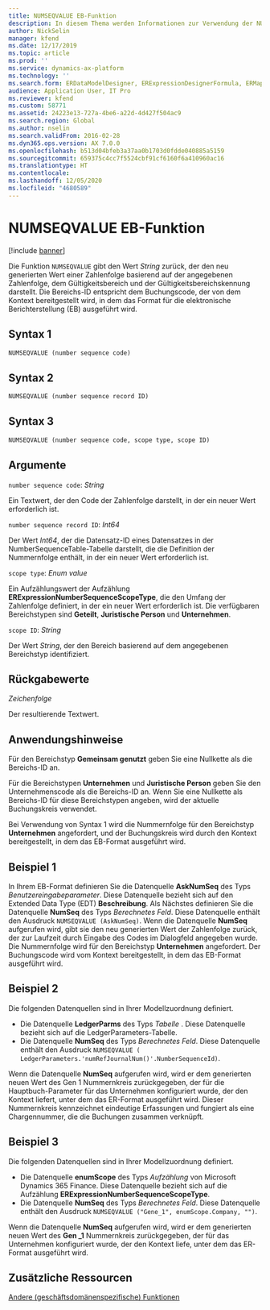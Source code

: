 ```yaml
---
title: NUMSEQVALUE EB-Funktion
description: In diesem Thema werden Informationen zur Verwendung der NUMSEQVALUE-Funktion bei der elektronischen Berichterstellung (EB) bereitgestellt.
author: NickSelin
manager: kfend
ms.date: 12/17/2019
ms.topic: article
ms.prod: ''
ms.service: dynamics-ax-platform
ms.technology: ''
ms.search.form: ERDataModelDesigner, ERExpressionDesignerFormula, ERMappedFormatDesigner, ERModelMappingDesigner
audience: Application User, IT Pro
ms.reviewer: kfend
ms.custom: 58771
ms.assetid: 24223e13-727a-4be6-a22d-4d427f504ac9
ms.search.region: Global
ms.author: nselin
ms.search.validFrom: 2016-02-28
ms.dyn365.ops.version: AX 7.0.0
ms.openlocfilehash: b513d04bfeb3a37aa0b1703d0fdde040885a5159
ms.sourcegitcommit: 659375c4cc7f5524cbf91cf6160f6a410960ac16
ms.translationtype: HT
ms.contentlocale: 
ms.lasthandoff: 12/05/2020
ms.locfileid: "4680589"
---
```

# <a name="numseqvalue-er-function"></a>NUMSEQVALUE EB-Funktion

[!include [banner](../includes/banner.md)]

Die Funktion `NUMSEQVALUE` gibt den Wert *String* zurück, der den neu generierten Wert einer Zahlenfolge basierend auf der angegebenen Zahlenfolge, dem Gültigkeitsbereich und der Gültigkeitsbereichskennung darstellt. Die Bereichs-ID entspricht dem Buchungscode, der von dem Kontext bereitgestellt wird, in dem das Format für die elektronische Berichterstellung (EB) ausgeführt wird.

## <a name="syntax-1"></a>Syntax 1

```vb
NUMSEQVALUE (number sequence code)
```

## <a name="syntax-2"></a>Syntax 2

```vb
NUMSEQVALUE (number sequence record ID)
```

## <a name="syntax-3"></a>Syntax 3

```vb
NUMSEQVALUE (number sequence code, scope type, scope ID)
```

## <a name="arguments"></a>Argumente

`number sequence code`: *String*

Ein Textwert, der den Code der Zahlenfolge darstellt, in der ein neuer Wert erforderlich ist.

`number sequence record ID`: *Int64*

Der Wert *Int64*, der die Datensatz-ID eines Datensatzes in der NumberSequenceTable-Tabelle darstellt, die die Definition der Nummernfolge enthält, in der ein neuer Wert erforderlich ist.

`scope type`: *Enum value*

Ein Aufzählungswert der Aufzählung **ERExpressionNumberSequenceScopeType**, die den Umfang der Zahlenfolge definiert, in der ein neuer Wert erforderlich ist. Die verfügbaren Bereichstypen sind **Geteilt**, **Juristische Person** und **Unternehmen**.

`scope ID`: *String*

Der Wert *String*, der den Bereich basierend auf dem angegebenen Bereichstyp identifiziert.

## <a name="return-values"></a>Rückgabewerte

*Zeichenfolge*

Der resultierende Textwert.

## <a name="usage-notes"></a>Anwendungshinweise

Für den Bereichstyp **Gemeinsam genutzt** geben Sie eine Nullkette als die Bereichs-ID an.

Für die Bereichstypen **Unternehmen** und **Juristische Person** geben Sie den Unternehmenscode als die Bereichs-ID an. Wenn Sie eine Nullkette als Bereichs-ID für diese Bereichstypen angeben, wird der aktuelle Buchungskreis verwendet.

Bei Verwendung von Syntax 1 wird die Nummernfolge für den Bereichstyp **Unternehmen** angefordert, und der Buchungskreis wird durch den Kontext bereitgestellt, in dem das EB-Format ausgeführt wird.

## <a name="example-1"></a>Beispiel 1

In Ihrem EB-Format definieren Sie die Datenquelle **AskNumSeq** des Typs *Benutzereingabeparameter*. Diese Datenquelle bezieht sich auf den Extended Data Type (EDT) **Beschreibung**. Als Nächstes definieren Sie die Datenquelle **NumSeq** des Typs *Berechnetes Feld*. Diese Datenquelle enthält den Ausdruck `NUMSEQVALUE (AskNumSeq)`. Wenn die Datenquelle **NumSeq** aufgerufen wird, gibt sie den neu generierten Wert der Zahlenfolge zurück, der zur Laufzeit durch Eingabe des Codes im Dialogfeld angegeben wurde. Die Nummernfolge wird für den Bereichstyp **Unternehmen** angefordert. Der Buchungscode wird vom Kontext bereitgestellt, in dem das EB-Format ausgeführt wird.

## <a name="example-2"></a>Beispiel 2

Die folgenden Datenquellen sind in Ihrer Modellzuordnung definiert.

- Die Datenquelle **LedgerParms** des Typs *Tabelle* . Diese Datenquelle bezieht sich auf die LedgerParameters-Tabelle.
- Die Datenquelle **NumSeq** des Typs *Berechnetes Feld*. Diese Datenquelle enthält den Ausdruck `NUMSEQVALUE ( LedgerParameters.'numRefJournalNum()'.NumberSequenceId)`.

Wenn die Datenquelle **NumSeq** aufgerufen wird, wird er dem generierten neuen Wert des Gen 1 Nummernkreis zurückgegeben, der für die Hauptbuch-Parameter für das Unternehmen konfiguriert wurde, der den Kontext liefert, unter dem das ER-Format ausgeführt wird. Dieser Nummernkreis kennzeichnet eindeutige Erfassungen und fungiert als eine Chargennummer, die die Buchungen zusammen verknüpft.

## <a name="example-3"></a>Beispiel 3

Die folgenden Datenquellen sind in Ihrer Modellzuordnung definiert.

- Die Datenquelle **enumScope** des Typs *Aufzählung* von Microsoft Dynamics 365 Finance. Diese Datenquelle bezieht sich auf die Aufzählung **ERExpressionNumberSequenceScopeType**.
- Die Datenquelle **NumSeq** des Typs *Berechnetes Feld*. Diese Datenquelle enthält den Ausdruck `NUMSEQVALUE ("Gene_1", enumScope.Company, "")`.

Wenn die Datenquelle **NumSeq** aufgerufen wird, wird er dem generierten neuen Wert des **Gen \_1** Nummernkreis zurückgegeben, der für das Unternehmen konfiguriert wurde, der den Kontext liefe, unter dem das ER-Format ausgeführt wird.

## <a name="additional-resources"></a>Zusätzliche Ressourcen

[Andere (geschäftsdomänenspezifische) Funktionen](er-functions-category-other.md)
